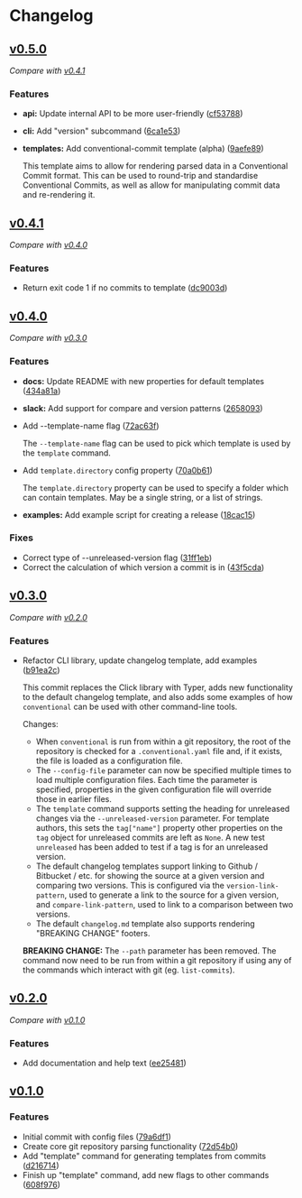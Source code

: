 # Changelog

## [v0.5.0](https://github.com/multimac/conventional/tree/v0.5.0)
*Compare with [v0.4.1](https://github.com/multimac/conventional/compare/v0.4.1...v0.5.0)*

### Features
- **api:** Update internal API to be more user-friendly ([cf53788](https://github.com/multimac/conventional/commit/cf53788389e43a0658c6c2fc4e591d45c0d0f090))
- **cli:** Add "version" subcommand ([6ca1e53](https://github.com/multimac/conventional/commit/6ca1e536f1d6d2209cb86dad2b5cd677013afcd1))
- **templates:** Add conventional-commit template (alpha) ([9aefe89](https://github.com/multimac/conventional/commit/9aefe89dd759a29b78ca75cf827f0408a349ea01))

  This template aims to allow for rendering parsed data in
  a Conventional Commit format. This can be used to round-trip and
  standardise Conventional Commits, as well as allow for manipulating
  commit data and re-rendering it.

## [v0.4.1](https://github.com/multimac/conventional/tree/v0.4.1)
*Compare with [v0.4.0](https://github.com/multimac/conventional/compare/v0.4.0...v0.4.1)*

### Features
- Return exit code 1 if no commits to template ([dc9003d](https://github.com/multimac/conventional/commit/dc9003d9e070e77fb813210b06588fee6f74bc7e))

## [v0.4.0](https://github.com/multimac/conventional/tree/v0.4.0)
*Compare with [v0.3.0](https://github.com/multimac/conventional/compare/v0.3.0...v0.4.0)*

### Features
- **docs:** Update README with new properties for default templates ([434a81a](https://github.com/multimac/conventional/commit/434a81a8f646d20425ba88226acb4c0ed468f230))
- **slack:** Add support for compare and version patterns ([2658093](https://github.com/multimac/conventional/commit/26580939308ac2f58a973a8a1baca2b3d4d11ee4))
- Add --template-name flag ([72ac63f](https://github.com/multimac/conventional/commit/72ac63f9f58fab34bcfa9601794c343d8560409b))

  The `--template-name` flag can be used to pick which
  template is used by the `template` command.
- Add `template.directory` config property ([70a0b61](https://github.com/multimac/conventional/commit/70a0b61b58d17aa194bd9a1373fa834f5136a51d))

  The `template.directory` property can be used to specify
  a folder which can contain templates. May be a single string, or a list
  of strings.
- **examples:** Add example script for creating a release ([18cac15](https://github.com/multimac/conventional/commit/18cac153df799aa2d6a9006ec74b72199c0c0810))

### Fixes
- Correct type of --unreleased-version flag ([31ff1eb](https://github.com/multimac/conventional/commit/31ff1ebfeaff75d91944f36f3c84cf1dc2c56e35))
- Correct the calculation of which version a commit is in ([43f5cda](https://github.com/multimac/conventional/commit/43f5cdaf0ba1b1ead249bc165bd72f42e1ac39ce))

## [v0.3.0](https://github.com/multimac/conventional/tree/v0.3.0)
*Compare with [v0.2.0](https://github.com/multimac/conventional/compare/v0.2.0...v0.3.0)*

### Features
- Refactor CLI library, update changelog template, add examples ([b91ea2c](https://github.com/multimac/conventional/commit/b91ea2c1a269fdf2f3c885f5bdc13939cdfde75f))

  This commit replaces the Click library with Typer, adds
  new functionality to the default changelog template, and also adds some
  examples of how `conventional` can be used with other command-line
  tools.

  Changes:
  * When `conventional` is run from within a git repository, the root of
    the repository is checked for a `.conventional.yaml` file and, if it
    exists, the file is loaded as a configuration file.
  * The `--config-file` parameter can now be specified multiple times to
    load multiple configuration files. Each time the parameter is
    specified, properties in the given configuration file will override
    those in earlier files.
  * The `template` command supports setting the heading for unreleased
    changes via the `--unreleased-version` parameter. For template
    authors, this sets the `tag["name"]` property other properties on the
    `tag` object for unreleased commits are left as `None`. A new test
    `unreleased` has been added to test if a tag is for an unreleased
    version.
  * The default changelog templates support linking to Github / Bitbucket
    / etc. for showing the source at a given version and comparing two
    versions. This is configured via the `version-link-pattern`, used to
    generate a link to the source for a given version, and
    `compare-link-pattern`, used to link to a comparison between two
    versions.
  * The default `changelog.md` template also supports rendering "BREAKING
    CHANGE" footers.

  **BREAKING CHANGE:** The `--path` parameter has been removed. The command
  now need to be run from within a git repository if using any of the
  commands which interact with git (eg. `list-commits`).

## [v0.2.0](https://github.com/multimac/conventional/tree/v0.2.0)
*Compare with [v0.1.0](https://github.com/multimac/conventional/compare/v0.1.0...v0.2.0)*

### Features
- Add documentation and help text ([ee25481](https://github.com/multimac/conventional/commit/ee254814ef312cab254fff447d4995fe7e204ff3))

## [v0.1.0](https://github.com/multimac/conventional/tree/v0.1.0)

### Features
- Initial commit with config files ([79a6df1](https://github.com/multimac/conventional/commit/79a6df1f164c3ed2a447aed2168417db43f7c251))
- Create core git repository parsing functionality ([72d54b0](https://github.com/multimac/conventional/commit/72d54b049a2906e707bcd8ac835420f15483c9ad))
- Add "template" command for generating templates from commits ([d216714](https://github.com/multimac/conventional/commit/d216714c3000b3dfa628576335db20e00d70086e))
- Finish up "template" command, add new flags to other commands ([608f976](https://github.com/multimac/conventional/commit/608f976d2a78e5693e021f421e57058730afef37))